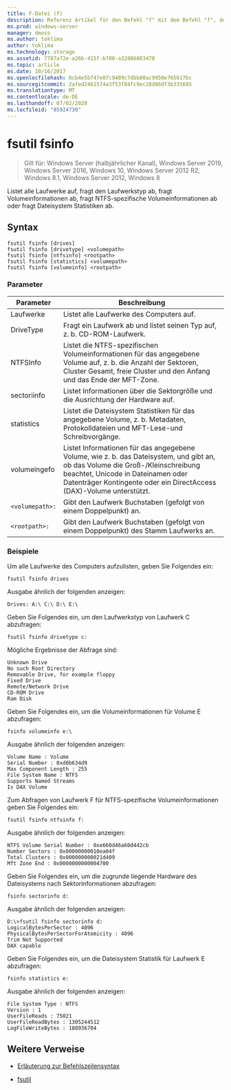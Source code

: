 ```yaml
---
title: F-Datei (f)
description: Referenz Artikel für den Befehl "f" mit dem Befehl "f", der alle Laufwerke auflistet, den Laufwerkstyp abfragt, Volumeinformationen abfragt, NTFS-spezifische Volumeinformationen abfragt oder Dateisystem Statistiken abfragt.
ms.prod: windows-server
manager: dmoss
ms.author: toklima
author: toklima
ms.technology: storage
ms.assetid: 7787a72e-a26b-415f-b700-a32806803478
ms.topic: article
ms.date: 10/16/2017
ms.openlocfilehash: 0cb4e5b747e07c9409c7dbb80ac9950e765617bc
ms.sourcegitcommit: 2afed2461574a3f53f84fc9ec28d86df3b335685
ms.translationtype: MT
ms.contentlocale: de-DE
ms.lasthandoff: 07/02/2020
ms.locfileid: "85924730"
---
```

# <a name="fsutil-fsinfo"></a>fsutil fsinfo

> Gilt für: Windows Server (halbjährlicher Kanal), Windows Server 2019, Windows Server 2016, Windows 10, Windows Server 2012 R2, Windows 8.1, Windows Server 2012, Windows 8

Listet alle Laufwerke auf, fragt den Laufwerkstyp ab, fragt Volumeinformationen ab, fragt NTFS-spezifische Volumeinformationen ab oder fragt Dateisystem Statistiken ab.

## <a name="syntax"></a>Syntax

```
fsutil fsinfo [drives]
fsutil fsinfo [drivetype] <volumepath>
fsutil fsinfo [ntfsinfo] <rootpath>
fsutil fsinfo [statistics] <volumepath>
fsutil fsinfo [volumeinfo] <rootpath>
```

### <a name="parameters"></a>Parameter

| Parameter | Beschreibung |
| --------- |------------ |
| Laufwerke | Listet alle Laufwerke des Computers auf. |
| DriveType | Fragt ein Laufwerk ab und listet seinen Typ auf, z. b. CD-ROM-Laufwerk. |
| NTFSInfo | Listet die NTFS-spezifischen Volumeinformationen für das angegebene Volume auf, z. b. die Anzahl der Sektoren, Cluster Gesamt, freie Cluster und den Anfang und das Ende der MFT-Zone. |
| sectoriinfo | Listet Informationen über die Sektorgröße und die Ausrichtung der Hardware auf. |
| statistics | Listet die Dateisystem Statistiken für das angegebene Volume, z. b. Metadaten, Protokolldateien und MFT-Lese-und Schreibvorgänge. |
| volumeingefo | Listet Informationen für das angegebene Volume, wie z. b. das Dateisystem, und gibt an, ob das Volume die Groß-/Kleinschreibung beachtet, Unicode in Dateinamen oder Datenträger Kontingente oder ein DirectAccess (DAX)-Volume unterstützt. |
| `<volumepath>:` | Gibt den Laufwerk Buchstaben (gefolgt von einem Doppelpunkt) an. |
| `<rootpath>:` | Gibt den Laufwerk Buchstaben (gefolgt von einem Doppelpunkt) des Stamm Laufwerks an. |

### <a name="examples"></a>Beispiele

Um alle Laufwerke des Computers aufzulisten, geben Sie Folgendes ein:

```
fsutil fsinfo drives
```

Ausgabe ähnlich der folgenden anzeigen:

```
Drives: A:\ C:\ D:\ E:\
```

Geben Sie Folgendes ein, um den Laufwerkstyp von Laufwerk C abzufragen:

```
fsutil fsinfo drivetype c:
```

Mögliche Ergebnisse der Abfrage sind:

```
Unknown Drive
No such Root Directory
Removable Drive, for example floppy
Fixed Drive
Remote/Network Drive
CD-ROM Drive
Ram Disk
```

Geben Sie Folgendes ein, um die Volumeinformationen für Volume E abzufragen:

```
fsinfo volumeinfo e:\
```

Ausgabe ähnlich der folgenden anzeigen:

```
Volume Name : Volume
Serial Number : 0xd0b634d9
Max Component Length : 255
File System Name : NTFS
Supports Named Streams
Is DAX Volume
```

Zum Abfragen von Laufwerk F für NTFS-spezifische Volumeinformationen geben Sie Folgendes ein:

```
fsutil fsinfo ntfsinfo f:
```

Ausgabe ähnlich der folgenden anzeigen:

```
NTFS Volume Serial Number : 0xe660d46a60d442cb
Number Sectors : 0x00000000010ea04f
Total Clusters : 0x000000000021d409
Mft Zone End : 0x0000000000004700
```

Geben Sie Folgendes ein, um die zugrunde liegende Hardware des Dateisystems nach Sektorinformationen abzufragen:

```
fsinfo sectorinfo d:
```

Ausgabe ähnlich der folgenden anzeigen:

```
D:\>fsutil fsinfo sectorinfo d:
LogicalBytesPerSector : 4096
PhysicalBytesPerSectorForAtomicity : 4096
Trim Not Supported
DAX capable
```

Geben Sie Folgendes ein, um die Dateisystem Statistik für Laufwerk E abzufragen:

```
fsinfo statistics e:
```

Ausgabe ähnlich der folgenden anzeigen:

```
File System Type : NTFS
Version : 1
UserFileReads : 75021
UserFileReadBytes : 1305244512
LogFileWriteBytes : 180936704
```

## <a name="additional-references"></a>Weitere Verweise

- [Erläuterung zur Befehlszeilensyntax](command-line-syntax-key.md)

- [fsutil](fsutil.md)
